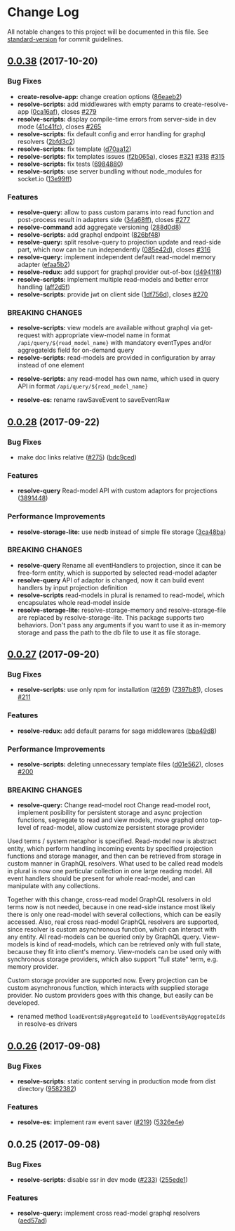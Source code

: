 # Change Log

All notable changes to this project will be documented in this file.
See [standard-version](https://github.com/conventional-changelog/standard-version) for commit guidelines.

<a name="0.0.38"></a>
## [0.0.38](https://github.com/reimagined/resolve/compare/v0.0.28...v0.0.38) (2017-10-20)

### Bug Fixes

* **create-resolve-app:** change creation options ([86eaeb2](https://github.com/reimagined/resolve/commit/86eaeb2))
* **resolve-scripts:** add middlewares with empty params to create-resolve-app ([0ca16af](https://github.com/reimagined/resolve/commit/0ca16af)), closes [#279](https://github.com/reimagined/resolve/issues/279)
* **resolve-scripts:** display compile-time errors from server-side in dev mode ([41c41fc](https://github.com/reimagined/resolve/commit/41c41fc)), closes [#265](https://github.com/reimagined/resolve/issues/265)
* **resolve-scripts:** fix default config and error handling for graphql resolvers ([2bfd3c2](https://github.com/reimagined/resolve/commit/2bfd3c2))
* **resolve-scripts:** fix template ([d70aa12](https://github.com/reimagined/resolve/commit/d70aa12))
* **resolve-scripts:** fix templates issues ([f2b065a](https://github.com/reimagined/resolve/commit/f2b065a)), closes [#321](https://github.com/reimagined/resolve/issues/321) [#318](https://github.com/reimagined/resolve/issues/318) [#315](https://github.com/reimagined/resolve/issues/315)
* **resolve-scripts:** fix tests ([6984880](https://github.com/reimagined/resolve/commit/6984880))
* **resolve-scripts:** use server bundling without node_modules for socket.io  ([13e99ff](https://github.com/reimagined/resolve/commit/13e99ff))


### Features

* **resolve-query:** allow to pass custom params into read function and post-process result in adapters side ([34a68ff](https://github.com/reimagined/resolve/commit/34a68ff)), closes [#277](https://github.com/reimagined/resolve/issues/277)
* **resolve-command** add aggregate versioning ([288d0d8](https://github.com/reimagined/resolve/commit/288d0d8))
* **resolve-scripts:** add graphql endpoint ([826bf48](https://github.com/reimagined/resolve/commit/826bf48))
* **resolve-query:** split resolve-query to projection update and read-side part, which now can be run independently ([085e42d](https://github.com/reimagined/resolve/commit/085e42d)), closes [#316](https://github.com/reimagined/resolve/issues/316)
* **resolve-query:** implement independent default read-model memory adapter ([efaa5b2](https://github.com/reimagined/resolve/commit/efaa5b2))
* **resolve-redux:** add support for graphql provider out-of-box ([d4941f8](https://github.com/reimagined/resolve/commit/d4941f8))
* **resolve-scripts:** implement multiple read-models and better error handling ([aff2d5f](https://github.com/reimagined/resolve/commit/aff2d5f))
* **resolve-scripts:** provide jwt on client side ([1df756d](https://github.com/reimagined/resolve/commit/1df756d)), closes [#270](https://github.com/reimagined/resolve/issues/270)



### BREAKING CHANGES

* **resolve-scripts:** view models are available without graphql via get-request with appropriate view-model name in format `/api/query/${read_model_name}` with mandatory eventTypes and/or aggregateIds field for on-demand query
* **resolve-scripts:** read-models are provided in configuration by array instead of one element
- **resolve-scripts:** any read-model has own name, which used in query API in format `/api/query/${read_model_name}`
* **resolve-es:** rename rawSaveEvent to saveEventRaw



<a name="0.0.28"></a>
## [0.0.28](https://github.com/reimagined/resolve/compare/v0.0.27...v0.0.28) (2017-09-22)


### Bug Fixes

* make doc links relative ([#275](https://github.com/reimagined/resolve/issues/275)) ([bdc9ced](https://github.com/reimagined/resolve/commit/bdc9ced))


### Features

* **resolve-query** Read-model API with custom adaptors for projections ([3891448](https://github.com/reimagined/resolve/commit/3891448))


### Performance Improvements

* **resolve-storage-lite:** use nedb instead of simple file storage ([3ca48ba](https://github.com/reimagined/resolve/commit/3ca48ba))


### BREAKING CHANGES

* **resolve-query**  Rename all eventHandlers to projection, since it can be free-form entity, which is supported by selected read-model adapter
* **resolve-query** API of adaptor is changed, now it can build event handlers by input projection definition
* **resolve-scripts**  read-models in plural is renamed to read-model, which encapsulates whole read-model inside
* **resolve-storage-lite:** resolve-storage-memory and resolve-storage-file are replaced by resolve-storage-lite. This package supports two behaviors. Don't pass any arguments if you want to use it as in-memory storage and pass the path to the db file to use it as file storage.



<a name="0.0.27"></a>
## [0.0.27](https://github.com/reimagined/resolve/compare/v0.0.26...v0.0.27) (2017-09-20)


### Bug Fixes

* **resolve-scripts:** use only npm for installation ([#269](https://github.com/reimagined/resolve/issues/269)) ([7397b81](https://github.com/reimagined/resolve/commit/7397b81)), closes [#211](https://github.com/reimagined/resolve/issues/211)


### Features

* **resolve-redux:** add default params for saga middlewares ([bba49d8](https://github.com/reimagined/resolve/commit/bba49d8))


### Performance Improvements

* **resolve-scripts:** deleting unnecessary template files ([d01e562](https://github.com/reimagined/resolve/commit/d01e562)), closes [#200](https://github.com/reimagined/resolve/issues/200)

### BREAKING CHANGES

* **resolve-query:** Change read-model root
Change read-model root, implement posibility for persistent storage and async projection functions, segregate to read and view models, move graphql onto top-level of read-model, allow customize persistent storage provider

Used terms / system metaphor is specified. Read-model now is abstract entity, which perform handling incoming events by specified projection functions and storage manager, and then can be retrieved from storage in custom manner in GraphQL resolvers. What used to be called read models in plural is now one particular collection in one large reading model. All event handlers should be present for whole read-model, and can manipulate with any collections.

Together with this change, cross-read model GraphQL resolvers in old terms now is not needed, because in one read-side instance most likely there is only one read-model with several collections, which can be easily accessed. Also, real cross read-model GraphQL resolvers are supported, since resolver is custom asynchronous function, which can interact with any entity.
All read-models can be queried only by GraphQL query. View-models is kind of read-models, which can be retrieved only with full state, because they fit into client's memory. View-models can be used only with synchronous storage providers, which also support "full state" term, e.g. memory provider.

Custom storage provider are supported now. Every projection can be custom asynchronous function, which interacts with supplied storage provider. No custom providers goes with this change, but easily can be developed.
* renamed method `loadEventsByAggregateId` to `loadEventsByAggregateIds` in resolve-es drivers


<a name="0.0.26"></a>
## [0.0.26](https://github.com/reimagined/resolve/compare/v0.0.25...v0.0.26) (2017-09-08)


### Bug Fixes

* **resolve-scripts:** static content serving in production mode from dist directory ([9582382](https://github.com/reimagined/resolve/commit/9582382))


### Features

* **resolve-es:** implement raw event saver ([#219](https://github.com/reimagined/resolve/issues/219)) ([5326e4e](https://github.com/reimagined/resolve/commit/5326e4e))



<a name="0.0.25"></a>
## 0.0.25 (2017-09-08)


### Bug Fixes

* **resolve-scripts:** disable ssr in dev mode ([#233](https://github.com/reimagined/resolve/issues/233)) ([255ede1](https://github.com/reimagined/resolve/commit/255ede1))


### Features

* **resolve-query:** implement cross read-model graphql resolvers ([aed57ad](https://github.com/reimagined/resolve/commit/aed57ad))




